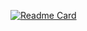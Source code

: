 [![Readme Card](https://github-readme-stats.vercel.app/api/pin/?username=hayden-droid&repo=ios-in-js)](https://github.com/hayden-droid/ios-in-js)
